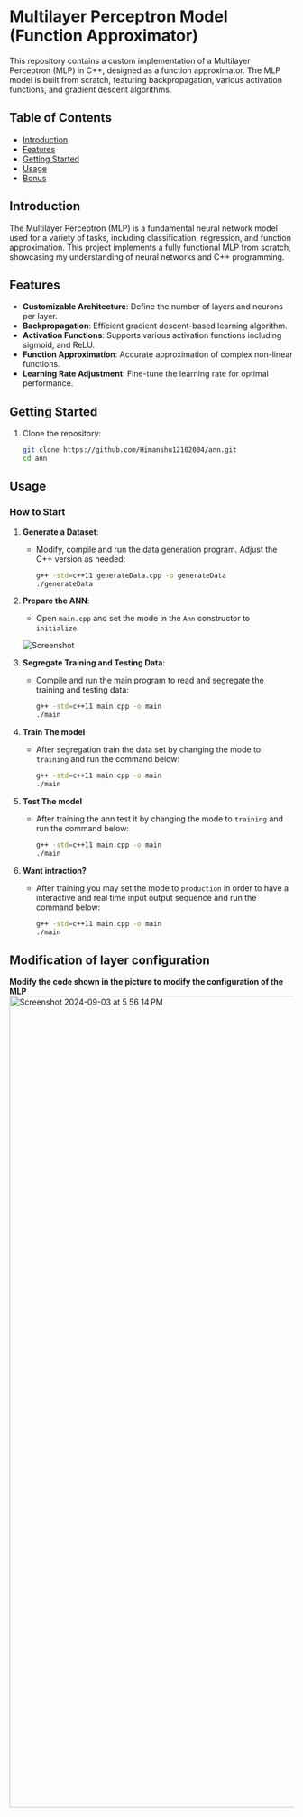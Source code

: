 # Multilayer Perceptron Model (Function Approximator)

This repository contains a custom implementation of a Multilayer Perceptron (MLP) in C++, designed as a function approximator. The MLP model is built from scratch, featuring backpropagation, various activation functions, and gradient descent algorithms.

## Table of Contents

- [Introduction](#introduction)
- [Features](#features)
- [Getting Started](#getting-started)
- [Usage](#usage)
- [Bonus](#modification-of-layer-configuration)

## Introduction

The Multilayer Perceptron (MLP) is a fundamental neural network model used for a variety of tasks, including classification, regression, and function approximation. This project implements a fully functional MLP from scratch, showcasing my understanding of neural networks and C++ programming.

## Features

- **Customizable Architecture**: Define the number of layers and neurons per layer.
- **Backpropagation**: Efficient gradient descent-based learning algorithm.
- **Activation Functions**: Supports various activation functions including sigmoid, and ReLU.
- **Function Approximation**: Accurate approximation of complex non-linear functions.
- **Learning Rate Adjustment**: Fine-tune the learning rate for optimal performance.

## Getting Started
1. Clone the repository:

   ```bash
   git clone https://github.com/Himanshu12102004/ann.git
   cd ann
   ```
## Usage
### How to Start


1. **Generate a Dataset**:
   - Modify, compile and run the data generation program. Adjust the C++ version as needed:
   
     ```bash
     g++ -std=c++11 generateData.cpp -o generateData
     ./generateData
     ```
2. **Prepare the ANN**:
   - Open `main.cpp` and set the mode in the `Ann` constructor to `initialize`.
   
   ![Screenshot](https://github.com/user-attachments/assets/33a98587-7b59-4903-b29b-d7047a89b9d9)
3. **Segregate Training and Testing Data**:
   - Compile and run the main program to read and segregate the training and testing data:

     ```bash
     g++ -std=c++11 main.cpp -o main
     ./main
     ```
4. **Train The model**
   - After segregation train the data set by changing the mode to `training` and run the command below:
     ```bash
     g++ -std=c++11 main.cpp -o main
     ./main
     ```
5. **Test The model**
   - After training the ann test it by changing the mode to `training` and run the command below:
     ```bash
     g++ -std=c++11 main.cpp -o main
     ./main
     ```
6. **Want intraction?**
   - After training you may set the mode to `production` in order to have a interactive and real time input output sequence and run the command below:
     ```bash
     g++ -std=c++11 main.cpp -o main
     ./main
     ```
## Modification of layer configuration
  **Modify the code shown in the picture to modify the configuration of the MLP**
<img width="1440" alt="Screenshot 2024-09-03 at 5 56 14 PM" src="https://github.com/user-attachments/assets/981d1aa7-2fc7-488d-9286-928f5772dd6e">
